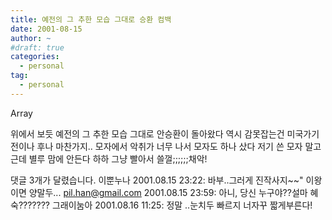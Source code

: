 ```yaml
---
title: 예전의 그 추한 모습 그대로 승환 컴백
date: 2001-08-15
author: ~
#draft: true
categories:
  - personal
tag:
  - personal
---
```




Array

위에서 보듯 예전의 그 추한 모습 그대로 안승환이 돌아왔다
역시 감못잡는건 미국가기 전이나 후나 마찬가지..
모자에서 악취가 너무 나서 모자도 하나 샀다
저기 쓴 모자 말고
근데 별루 맘에 안든다 하하
그냥 빨아서 쓸껄;;;;;;채악!


 댓글  3개가 달렸습니다.
 이뿐누나 2001.08.15 23:22: 
바부..그러게 진작사지~~&quot; 이왕이면 양말두...
 pil.han@gmail.com 2001.08.15 23:59: 
아니, 당신 누구야??설마 혜숙???????
 그래이눔아 2001.08.16 11:25: 
정말 ..눈치두 빠르지 너자꾸 짧게부른다!




